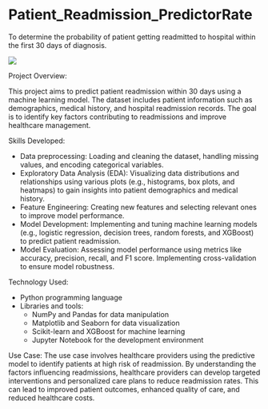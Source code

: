 # Patient_Readmission_PredictorRate
 To determine the probability of patient getting readmitted to hospital within the first 30 days of diagnosis.

<img src = 'https://github.com/dhwani123s/Images/blob/main/Focus_hospital_111921.jpg'>

Project Overview: 

This project aims to predict patient readmission within 30 days using a machine learning model. The dataset includes patient information such as demographics, medical history, and hospital readmission records. The goal is to identify key factors contributing to readmissions and improve healthcare management.

Skills Developed:

 - Data preprocessing: Loading and cleaning the dataset, handling missing values, and encoding categorical variables.
 - Exploratory Data Analysis (EDA): Visualizing data distributions and relationships using various plots (e.g., histograms, box plots, and heatmaps) to gain insights into patient     demographics and medical history.
 - Feature Engineering: Creating new features and selecting relevant ones to improve model performance.
 - Model Development: Implementing and tuning machine learning models (e.g., logistic regression, decision trees, random forests, and XGBoost) to predict patient readmission.
-  Model Evaluation: Assessing model performance using metrics like accuracy, precision, recall, and F1 score. Implementing cross-validation to ensure model robustness.

Technology Used:

 - Python programming language
 - Libraries and tools:
   - NumPy and Pandas for data manipulation
   - Matplotlib and Seaborn for data visualization
   - Scikit-learn and XGBoost for machine learning
   - Jupyter Notebook for the development environment
 
Use Case: 
The use case involves healthcare providers using the predictive model to identify patients at high risk of readmission. By understanding the factors influencing readmissions, healthcare providers can develop targeted interventions and personalized care plans to reduce readmission rates. This can lead to improved patient outcomes, enhanced quality of care, and reduced healthcare costs.

